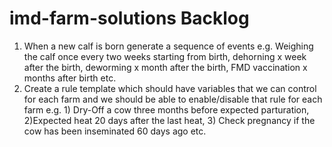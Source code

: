 # imd-farm-solutions Backlog
1) When a new calf is born generate a sequence of events e.g. Weighing the calf once every two weeks starting from birth, dehorning x week after the birth, deworming x month after the birth, FMD vaccination x months after birth etc.
2) Create a rule template which should have variables that we can control for each farm and we should be able to enable/disable that rule for each farm e.g. 1) Dry-Off a cow three months before expected parturation, 2)Expected heat 20 days after the last heat, 3) Check pregnancy if the cow has been inseminated 60 days ago etc.
